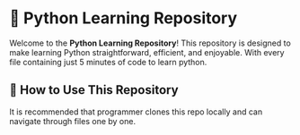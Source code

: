 # 🐍 Python Learning Repository

Welcome to the **Python Learning Repository**! This repository is designed to make learning Python straightforward, efficient, and enjoyable.
With every file containing just 5 minutes of code to learn python. 

## 🚀 How to Use This Repository

It is recommended that programmer clones this repo locally and can navigate through files one by one. 
